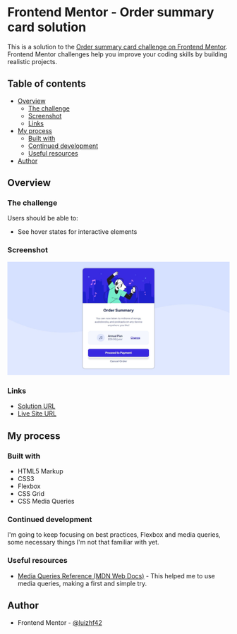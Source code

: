 # Frontend Mentor - Order summary card solution

This is a solution to the [Order summary card challenge on Frontend Mentor](https://www.frontendmentor.io/challenges/order-summary-component-QlPmajDUj). Frontend Mentor challenges help you improve your coding skills by building realistic projects. 

## Table of contents

- [Overview](#overview)
  - [The challenge](#the-challenge)
  - [Screenshot](#screenshot)
  - [Links](#links)
- [My process](#my-process)
  - [Built with](#built-with)
  - [Continued development](#continued-development)
  - [Useful resources](#useful-resources)
- [Author](#author)

## Overview

### The challenge

Users should be able to:

- See hover states for interactive elements

### Screenshot

![](docs/images/screenshot.jpg)

### Links

- [Solution URL](https://www.frontendmentor.io/solutions/order-summary-component-using-html-and-css-_gJe8CqFi)
- [Live Site URL](https://luizhf42.github.io/order-summary-component/)

## My process

### Built with

- HTML5 Markup
- CSS3
- Flexbox
- CSS Grid
- CSS Media Queries

### Continued development

I'm going to keep focusing on best practices, Flexbox and media queries, some necessary things I'm not that familiar with yet.

### Useful resources

- [Media Queries Reference (MDN Web Docs)](https://developer.mozilla.org/en-US/docs/Web/CSS/Media_Queries/Using_media_queries) - This helped me to use media queries, making a first and simple try.


## Author

- Frontend Mentor - [@luizhf42](https://www.frontendmentor.io/profile/luizhf42)
